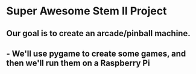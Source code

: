 # Super Awesome Stem II Project
## Our goal is to create an arcade/pinball machine.
## - We'll use pygame to create some games, and then we'll run them on a Raspberry Pi